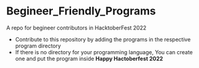 # Begineer_Friendly_Programs
A repo for begineer contributors in HacktoberFest 2022
- Contribute to this repository by adding the programs in the respective program directory
- If there is no directory for your programming language, You can create one and put the program inside
           **Happy Hactoberfest 2022** 


